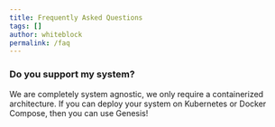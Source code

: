 ```yaml
---
title: Frequently Asked Questions
tags: []
author: whiteblock
permalink: /faq
---
```


### Do you support my system?

We are completely system agnostic, we only require a containerized architecture.
If you can deploy your system on Kubernetes or Docker Compose, then you can use Genesis!